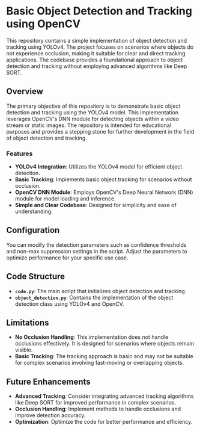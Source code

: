 # Basic Object Detection and Tracking using OpenCV

This repository contains a simple implementation of object detection and tracking using YOLOv4. The project focuses on scenarios where objects do not experience occlusion, making it suitable for clear and direct tracking applications. The codebase provides a foundational approach to object detection and tracking without employing advanced algorithms like Deep SORT.

## Overview

The primary objective of this repository is to demonstrate basic object detection and tracking using the YOLOv4 model. This implementation leverages OpenCV's DNN module for detecting objects within a video stream or static images. The repository is intended for educational purposes and provides a stepping stone for further development in the field of object detection and tracking.

### Features

- **YOLOv4 Integration**: Utilizes the YOLOv4 model for efficient object detection.
- **Basic Tracking**: Implements basic object tracking for scenarios without occlusion.
- **OpenCV DNN Module**: Employs OpenCV's Deep Neural Network (DNN) module for model loading and inference.
- **Simple and Clear Codebase**: Designed for simplicity and ease of understanding.
## Configuration

You can modify the detection parameters such as confidence thresholds and non-max suppression settings in the script. Adjust the parameters to optimize performance for your specific use case.

## Code Structure

- **`code.py`**: The main script that initializes object detection and tracking.
- **`object_detection.py`**: Contains the implementation of the object detection class using YOLOv4 and OpenCV.

## Limitations

- **No Occlusion Handling**: This implementation does not handle occlusions effectively. It is designed for scenarios where objects remain visible.
- **Basic Tracking**: The tracking approach is basic and may not be suitable for complex scenarios involving fast-moving or overlapping objects.

## Future Enhancements

- **Advanced Tracking**: Consider integrating advanced tracking algorithms like Deep SORT for improved performance in complex scenarios.
- **Occlusion Handling**: Implement methods to handle occlusions and improve detection accuracy.
- **Optimization**: Optimize the code for better performance and efficiency.

